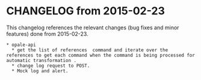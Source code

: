 CHANGELOG from 2015-02-23
===================

This changelog references the relevant changes (bug fixes and minor features) done
from 2015-02-23.

    * opale-api
      * get the list of references  command and iterate over the references to get each command when the command is being processed for automatic transformation .
      * change log request to POST.
      * Mock log and alert.
